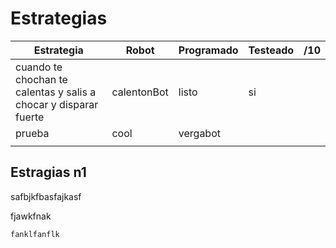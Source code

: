 # Estrategias

| Estrategia                                                   | Robot       | Programado | Testeado | /10  |
| ------------------------------------------------------------ | ----------- | ---------- | -------- | ---- |
| cuando te chochan te calentas y salis a chocar y disparar fuerte | calentonBot | listo      | si       |      |
| prueba                                                       | cool        | vergabot   |          |      |
|                                                              |             |            |          |      |



## Estragias n1

safbjkfbasfajkasf

fjawkfnak

```
fanklfanflk
```


